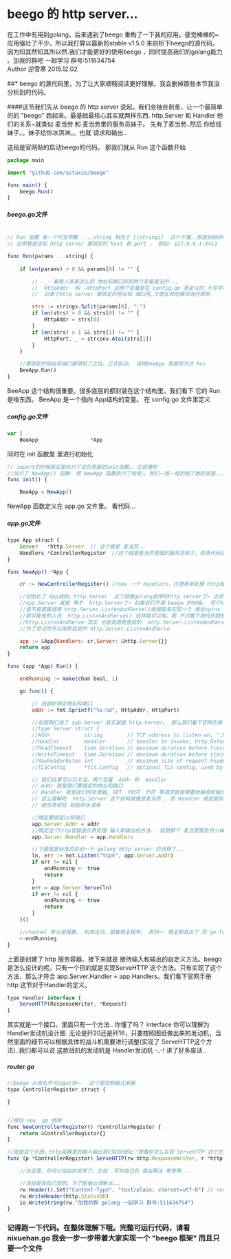# beego 的 http server...
在工作中有用到golang，后来遇到了beego 重构了一下我的应用。感觉棒棒的~ 应用强壮了不少。所以我打算以最新的stable v1.5.0 来剖析下beego的源代码，因为知其然知其所以然.我们才能更好的使用beego ，同时提高我们的golang能力 。加我的群吧 一起学习 群号:511634754  
Author 逆雪寒 2015.12.02


##* beego 的源代码里，为了让大家顺畅阅读更好理解。我会删掉那些本节我没分析到的代码。

####这节我们先从 beego 的 http server 说起。我们会抽丝剥茧，让一个最简单的的 "beego" 跑起来。最基础最核心其实就两样东西.  http.Server  和  Handler   他们的关系~就类似 麦当劳 和 麦当劳里的服务员妹子。 先有了麦当劳..然后 你给钱妹子。。妹子给你冰淇淋。。也就  请求和输出..

这段是官网贴的启动beego的代码。 那我们就从 Run 这个函数开始

```javascript
package main

import "github.com/astaxie/beego"

func main() {
    beego.Run()
}
```

##### beego.go文件

```javascript

// Run 函数 有一个可变参数  ...string 相当于 []string{}  这个不懂..那就别继续往下看了~先复习golang基础
// 此参数是告知 http server 要绑定的 host 和 port 。 例如: 127.0.0.1:9413

func Run(params ...string) {
	
	if len(params) > 0 && params[0] != "" {

		// -_- 看看人家是怎么把 地址和端口拆到两个变量里去的...
		//  HttpAddr  和  HttpPort 这两个变量是在 config.go 里定义的 大写字母开头哦~ 是全局变量
		//  记录了http server 要绑定的地址和 端口号,方便在其他模块进行调用

		strs := strings.Split(params[0], ":")
		if len(strs) > 0 && strs[0] != "" {
			HttpAddr = strs[0]
		}
		if len(strs) > 1 && strs[1] != "" {
			HttpPort, _ = strconv.Atoi(strs[1])
		}
	}

	//要绑定的地址和端口都得到了之后。正式启动。 调用BeeApp 里面的方法 Run 
	BeeApp.Run()
}
```

BeeApp 这个结构很重要。很多底层的都封装在这个结构里。我们看下 它的 Run 是啥东西。 BeeApp 是一个指向 App结构的变量。 在 config.go 文件里定义

##### config.go文件
```javascript
var (
	BeeApp                 *App
```

同时在 init 函数里 里进行初始化

```javascript
// import的时候其实是执行了该包里面的init函数。。应该懂吧
//执行了 NewApp() 函数~ 那 NewApp 函数执行了啥呢。。我们一层一层的脱了她的衣服....接着看
func init() {

	BeeApp = NewApp()
```

NewApp 函数定义在 app.go 文件里。 看代码...

##### app.go文件
```javascript
type App struct {
	Server   *http.Server  // 这个就是 麦当劳..
	Handlers *ControllerRegistor  //这个就是麦当劳里面的服务员妹子。具体代码请看后面
}

func NewApp() *App {

	cr := NewControllerRegister() //new 一个 Handlers，方便用来处理 http服务 的输入和输出

	//初始化了 App结构。http.Server  这个就是golang自带的http server了~ 太好理解了。这样
	//app.Server 就是 等于  http.Server了~ 如果我们不用 beego 的时候。 写个http server 
	//是不是直接调用 http.Server.ListenAndServe()就很容易实现一个 类似nginx 的基础http 服务器 
	//那可能有的人说  http.ListenAndServe() 这样就可以啦。嗯 不过看下源代码就知道  
	//http.ListenAndServe 其实 也是调用更底层的  http.Server.ListenAndServe 。 beego 
	//为了灵活性所以用更底层的 http.Server.ListenAndServe

	app := &App{Handlers: cr,Server: &http.Server{}}
	return app
}

func (app *App) Run() {

	endRunning := make(chan bool, 1)

	go func() {

		// 组装好绑定地址和端口
		addr := fmt.Sprintf("%s:%d", HttpAddr, HttpPort)

		//前面我们说了 app.Server 其实就是 http.Server。 那么我们看下官网手册 http.Server 这个结构里有啥
		//type Server struct {
   	 	//Addr           string        // TCP address to listen on, ":http" if empty
    	//Handler        Handler       // handler to invoke, http.DefaultServeMux if nil
    	//ReadTimeout    time.Duration // maximum duration before timing out read of the request
    	//WriteTimeout   time.Duration // maximum duration before timing out write of the response
    	//MaxHeaderBytes int           // maximum size of request headers, DefaultMaxHeaderBytes if 0
    	//TLSConfig      *tls.Config   // optional TLS config, used by ListenAndServeTLS

 		// 我们这里可以只关注。两个变量  Addr 和  Handler
 		// Addr 就是我们要绑定的地址和端口
 		// Handler 就是我们的处理器, GET  POST  PUT 等请求就是需要他接收和输出.. 
 		// 这么理解吧  http.Server 这个结构就像是麦当劳.. 而 Handler 就是服务员小妹妹，
 		// 她负责收钱 和给你冰淇淋

 		//确定要绑定ip和端口
		app.Server.Addr = addr
		//确定这个http容器里负责处理 输入和输出的方法.. 就是那个 麦当劳服务员小妹妹,你给她钱。她给你...
		app.Server.Handler = app.Handlers

		//下面就是标准的启动一个 golang http server 的流程了...
		ln, err := net.Listen("tcp4", app.Server.Addr)
		if err != nil {
			endRunning <- true
			return
		}
		err = app.Server.Serve(ln)
		if err != nil {
			endRunning <- true
			return
		}
	}()

	//channel 默认是阻塞。 利用这点。阻塞宿主程序。 否则~~ 宿主都退出了 而 go func 里面的程序~自然也就不存在了
	<-endRunning
}
```


上面是创建了 http 服务容器。接下来就是 接待输入和输出的自定义方法。beego是怎么设计的呢。只有一个目的就是实现ServeHTTP 这个方法。只有实现了这个方法，那么才符合 app.Server.Handler = app.Handlers。我们看下官网手册 http 这节对于Handler的定义。

```javascript
type Handler interface {
    ServeHTTP(ResponseWriter, *Request)
}
```

其实就是一个接口。里面只有一个方法.. 你懂了吗？ interface 你可以理解为Handler发动机设计图. 无论是歼20还是歼16，只要按照图纸做出来的发动机，当然里面的细节可以根据具体的战斗机需要进行调整(实现了 ServeHTTP这个方法)..我们都可以说 这款战机的发动机是 Handler发动机 -_-! 讲了好多废话..



##### router.go 
```javascript
//beego 从命名中可以get到~~  这个是控制器注册器
type ControllerRegistor struct {

}


//模仿 new  go 例牌
func NewControllerRegister() *ControllerRegistor {
	return &ControllerRegistor{}
}

//就是这个东西。http容器里的输入输出我们如何把玩？就看你怎么实现 ServeHTTP 这个方法了。
func (p *ControllerRegistor) ServeHTTP(rw http.ResponseWriter, r *http.Request) {

	//在这里。你可以自由的发挥了。比如  写你自己的 路由算法 等等等...

	//这段是我自己加的。为了能输出清晰点。。。
	rw.Header().Set("Content-Type", "text/plain; charset=utf-8") // normal header
    rw.WriteHeader(http.StatusOK)
    io.WriteString(rw,"加我的群 golang 一起学习 群号:511634754")
}
```

###  记得跑一下代码。在整体理解下哦。完整可运行代码，请看 nixuehan.go   我会一步一步带着大家实现一个 "beego 框架" 而且只要一个文件 



